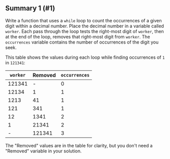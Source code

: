 ## Summary 1 (#1)

Write a function that uses a `while` loop to count the occurrences of a given
digit within a decimal number. Place the decimal number in a variable called
`worker`. Each pass through the loop tests the right-most digit of `worker`,
then at the end of the loop, removes that right-most digit from `worker`.
The `occurrences` variable contains the number of occurrences of the digit you
seek.

This table shows the values during each loop while finding occurrences
of `1` in `121341`:

| `worker` | Removed | `occurrences` |
|----------|---------|---------------|
| 121341   | -       | 0             |
| 12134    | 1       | 1             |
| 1213     | 41      | 1             |
| 121      | 341     | 1             |
| 12       | 1341    | 2             |
| 1        | 21341   | 2             |
| -        | 121341  | 3             |

The "Removed" values are in the table for clarity, but you don't need a
"Removed" variable in your solution.